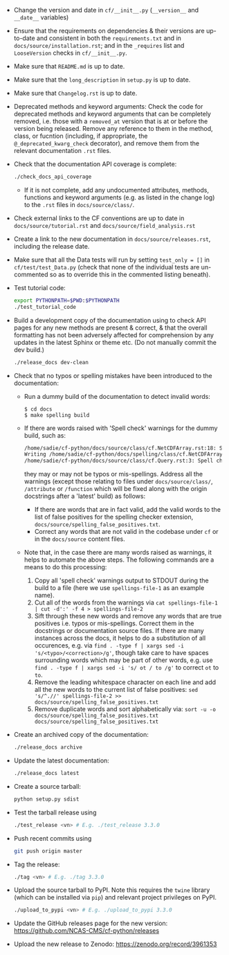 * Change the version and date in `cf/__init__.py` (`__version__` and
  `__date__` variables)

* Ensure that the requirements on dependencies & their versions are
  up-to-date and consistent in both the `requirements.txt` and in
  `docs/source/installation.rst`; and in the `_requires` list and
  `LooseVersion` checks in `cf/__init__.py`.

* Make sure that `README.md` is up to date.

* Make sure that the `long_description` in `setup.py` is up to date.

* Make sure that `Changelog.rst` is up to date.

* Deprecated methods and keyword arguments: Check the code for
  deprecated methods and keyword arguments that can be completely
  removed, i.e. those with a ``removed_at`` version that is at or
  before the version being released. Remove any reference to them in
  the method, class, or fucntion (including, if appropriate, the
  ``@_deprecated_kwarg_check`` decorator), and remove them from the
  relevant documentation ``.rst`` files.

* Check that the documentation API coverage is complete:

  ```bash
  ./check_docs_api_coverage
  ```

  * If it is not complete, add any undocumented attributes, methods,
    functions and keyword arguments (e.g. as listed in the change log)
    to the `.rst` files in `docs/source/class/`.

* Check external links to the CF conventions are up to date in
  `docs/source/tutorial.rst` and `docs/source/field_analysis.rst`

* Create a link to the new documentation in
  `docs/source/releases.rst`, including the release date.

* Make sure that all the Data tests will run by setting
  `test_only = []` in `cf/test/test_Data.py` (check that none of
  the individual tests are un-commented so as to override this in the
  commented listing beneath).

* Test tutorial code:

  ```bash
  export PYTHONPATH=$PWD:$PYTHONPATH
  ./test_tutorial_code
  ```

* Build a development copy of the documentation using to check API
  pages for any new methods are present & correct, & that the overall
  formatting has not been adversely affected for comprehension by any
  updates in the latest Sphinx or theme etc. (Do not manually commit
  the dev build.)

  ```bash
  ./release_docs dev-clean
  ```

* Check that no typos or spelling mistakes have been introduced to the
  documentation:

  * Run a dummy build of the documentation to detect invalid words:

     ```console
     $ cd docs
     $ make spelling build
     ```

  * If there are words raised with 'Spell check' warnings for the dummy
    build, such as:

    ```bash
    /home/sadie/cf-python/docs/source/class/cf.NetCDFArray.rst:18: Spell check: isw: element in the sequence isw the name of the group in which.
    Writing /home/sadie/cf-python/docs/spelling/class/cf.NetCDFArray.spelling
    /home/sadie/cf-python/docs/source/class/cf.Query.rst:3: Spell check: encapulates:  object encapulates a condition, such as.
    ```

    they may or may not be typos or mis-spellings. Address all the warnings
    (except those relating to files under `docs/source/class/`,
    `/attribute` or `/function` which will be fixed along with the origin
    docstrings after a 'latest' build) as follows:

    * If there are words that are in fact valid, add the valid words to
      the list of false positives for the spelling checker extension,
      `docs/source/spelling_false_positives.txt`.
    * Correct any words that are not valid in the codebase under `cf` or
      in the `docs/source` content files.

  * Note that, in the case there are many words raised as warnings, it
    helps to automate the above steps. The following commands are a means
    to do this processing:

    1. Copy all 'spell check' warnings output to STDOUT during the build to
       a file (here we use `spellings-file-1` as an example name).
    2. Cut all of the words from the warnings via
       `cat spellings-file-1 | cut -d':' -f 4 > spellings-file-2`
    3. Sift through these new words and remove any words that are true
       positives i.e. typos or mis-spellings. Correct them in the
       docstrings or documentation source files. If there are many
       instances across the docs, it helps to do a substitution of all
       occurences, e.g. via `find . -type f | xargs sed -i 's/<typo>/<correction>/g'`,
       though take care to have spaces surrounding words which may be
       part of other words, e.g. use
       `find . -type f | xargs sed -i 's/ ot / to /g'` to correct `ot` to `to`.
    4. Remove the leading whitespace character on each line and add
       all the new words to the current list of false positives:
       `sed 's/^.//' spellings-file-2 >> docs/source/spelling_false_positives.txt`
    5. Remove duplicate words and sort alphabetically via:
       `sort -u -o docs/source/spelling_false_positives.txt docs/source/spelling_false_positives.txt`

* Create an archived copy of the documentation:

  ```bash
  ./release_docs archive
  ```

* Update the latest documentation:

  ```bash
  ./release_docs latest
  ```
  
* Create a source tarball:

  ```bash
  python setup.py sdist
  ```

* Test the tarball release using

  ```bash
  ./test_release <vn> # E.g. ./test_release 3.3.0
  ```

* Push recent commits using

  ```bash
  git push origin master
  ```
  
* Tag the release:

  ```bash
  ./tag <vn> # E.g. ./tag 3.3.0
  ```
  
* Upload the source tarball to PyPI. Note this requires the `twine`
  library (which can be installed via `pip`) and relevant project
  privileges on PyPI.

  ```bash
  ./upload_to_pypi <vn> # E.g. ./upload_to_pypi 3.3.0
  ```

* Update the GitHub releases page for the new version:
  https://github.com/NCAS-CMS/cf-python/releases
  
* Upload the new release to Zenodo: https://zenodo.org/record/3961353
